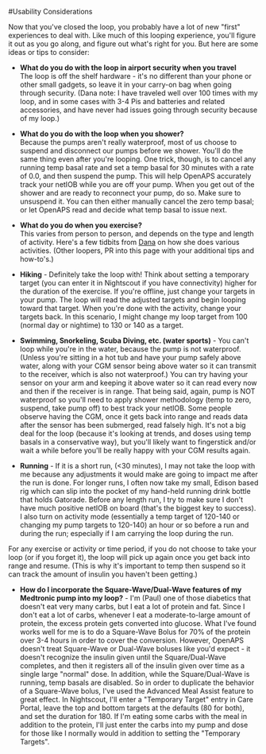 #Usability Considerations

Now that you've closed the loop, you probably have a lot of new "first" experiences to deal with. Like much of this looping experience, you'll figure it out as you go along, and figure out what's right for you. But here are some ideas or tips to consider:

* **What do you do with the loop in airport security when you travel**
<br> The loop is off the shelf hardware - it's no different than your phone or other small gadgets, so leave it in your carry-on bag when going through security. (Dana note: I have traveled well over 100 times with my loop, and in some cases with 3-4 Pis and batteries and related accessories, and have never had issues going through security because of my loop.)

* **What do you do with the loop when you shower?**
<br>Because the pumps aren't really waterproof, most of us choose to suspend and disconnect our pumps before we shower. You'll do the same thing even after you're looping. One trick, though, is to cancel any running temp basal rate and set a temp basal for 30 minutes with a rate of 0.0, and then suspend the pump. This will help OpenAPS accurately track your netIOB while you are off your pump. When you get out of the shower and are ready to reconnect your pump, do so. Make sure to unsuspend it. You can then either manually cancel the zero temp basal; or let OpenAPS read and decide what temp basal to issue next.

* **What do you do when you exercise?**
<br>This varies from person to person, and depends on the type and length of activity.  Here's a few tidbits from [Dana](http://twitter.com/danamlewis) on how she does various activities. (Other loopers, PR into this page with your additional tips and how-to's.)<br>
 * **Hiking** - Definitely take the loop with! Think about setting a temporary target (you can enter it in Nightscout if you have connectivity) higher for the duration of the exercise. If you're offline, just change your targets in your pump. The loop will read the adjusted targets and begin looping toward that target. When you're done with the activity, change your targets back. In this scenario, I might change my loop target from 100 (normal day or nightime) to 130 or 140 as a target. 
 * **Swimming, Snorkeling, Scuba Diving, etc. (water sports)** - You can't loop while you're in the water, because the pump is not waterproof. (Unless you're sitting in a hot tub and have your pump safely above water, along with your CGM sensor being above water so it can transmit to the receiver, which is also not waterproof.)  You can try having your sensor on your arm and keeping it above water so it can read every now and then if the receiver is in range. That being said, again, pump is NOT waterproof so you'll need to apply shower methodology (temp to zero, suspend, take pump off) to best track your netIOB. Some people observe having the CGM, once it gets back into range and reads data after the sensor has been submerged, read falsely high. It's not a big deal for the loop (because it's looking at trends, and doses using temp basals in a conservative way), but you'll likely want to fingerstick and/or wait a while before you'll be really happy with your CGM results again. 
 
 * **Running** - If it is a short run, (<30 minutes), I may not take the loop with me because any adjustments it would make are going to impact me after the run is done. For longer runs, I often now take my small, Edison based rig which can slip into the pocket of my hand-held running drink bottle that holds Gatorade. Before any length run, I try to make sure I don't have much positive netIOB on board (that's the biggest key to success). I also turn on activity mode (essentially a temp target of 120-140 or changing my pump targets to 120-140) an hour or so before a run and during the run; especially if I am carrying the loop during the run. 
 
 For any exercise or activity or time period, if you do not choose to take your loop (or if you forget it), the loop will pick up again once you get back into range and resume. (This is why it's important to temp then suspend so it can track the amount of insulin you haven't been getting.) 
 
* **How do I incorporate the Square-Wave/Dual-Wave features of my Medtronic pump into my loop?** - I'm (Paul) one of those diabetics that doesn't eat very many carbs, but I eat a lot of protein and fat.  Since I don't eat a lot of carbs, whenever I eat a moderate-to-large amount of protein, the excess protein gets converted into glucose.  What I've found works well for me is to do a Square-Wave Bolus for 70% of the protein over 3-4 hours in order to cover the conversion. However, OpenAPS doesn't treat Square-Wave or Dual-Wave boluses like you'd expect - it doesn't recognize the insulin given until the Square/Dual-Wave completes, and then it registers all of the insulin given over time as a single large "normal" dose.  In addition, while the Square/Dual-Wave is running, temp basals are disabled.  So in order to duplicate the behavior of a Square-Wave bolus, I've used the Advanced Meal Assist feature to great effect.  In Nightscout, I'll enter a "Temporary Target" entry in Care Portal, leave the top and bottom targets at the defaults (80 for both), and set the duration for 180.  If I'm eating some carbs with the meal in addition to the protein, I'll just enter the carbs into my pump and dose for those like I normally would in addition to setting the "Temporary Targets".
